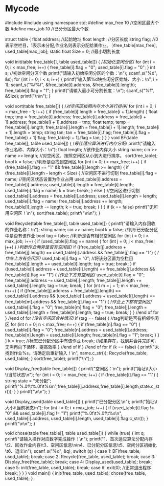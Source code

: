 # Mycode
#include<iostream>
#include<string>
using namespace std;
#define max_free 10    //空闲区最大个数
#define max_job 10   //已分分区最大个数

struct table {
	float address; //起始地址
	float length;  //分区长度
	string flag;
	//0表示空栏目，1表示未分配,作业名则表示分配给某作业。
}free_table[max_free], used_table[max_job];
static float Size = 0;    //最小切割长度

void init(table free_table[], table used_table[]) {
	/*初始化空闲分区*/
	for (int i = 0; i < max_free; i++) {
		free_table[i].flag = "0";
		used_table[i].flag = "0";
	}
	int s;   //初始空闲分区个数
	printf("请输入初始空闲分区的个数：\n");
	scanf_s("%d", &s);
	for (int i = 0; i < s; i++) {
		printf("输入第%d块空闲分区始址、大小：\n", i + 1);
		scanf_s("%f%f", &free_table[i].address, &free_table[i].length);
		free_table[i].flag = "1";
	}
	printf("请输入最小可分割长度：\n");
	scanf_s("%f", &Size);
	printf("\n\n");
}

void sort(table free_table[]) {
	/*对空闲区按照内存大小进行排序*/
	for (int i = 0; i < max_free - 1; i++) {
		if (free_table[i].length > free_table[i + 1].length) {
			float tmp;   tmp = free_table[i].address;  free_table[i].address = free_table[i + 1].address;  free_table[i + 1].address = tmp;
			float temp;  temp = free_table[i].length;  free_table[i].length = free_table[i + 1].length;  free_table[i + 1].length = temp;
			string tan;   tan = free_table[i].flag;   free_table[i].flag = free_table[i + 1].flag;   free_table[i + 1].flag = tan;
		}
	}
}
void BF(table free_table[], table used_table[]) {
	/*最佳适应算法进行内存分配*/
	printf("请输入作业名称、内存大小：\n");
	float length;   //该作业内存大小
	string name;
	cin >> name >> length;
	//对空闲区，按照空闲区从小到大进行排序。
	sort(free_table);
	bool k = false;  //判断是否找到空闲区
	for (int i = 0; i < max_free; i++) {
		if (free_table[i].flag == "1" && free_table[i].length >= length) {
			if (free_table[i].length - length < Size) {
				//空闲区不进行切割
				free_table[i].flag = name;   //空闲区状态设置为作业占用
				used_table[i].address = free_table[i].address;
				used_table[i].length = free_table[i].length;
				used_table[i].flag = name;
				k = true;
				break;
			}
			else {
				//空闲区进行切割
				used_table[i].address = free_table[i].address;
				used_table[i].length = length;
				used_table[i].flag = name;
				free_table[i].address += length;
				free_table[i].length -= length;
				k = true;
				break; 
			}
		}
	}
	if (k == false)
		printf("无可用空闲区！\n");
	sort(free_table);
	printf("\n\n");
}

void Recycle(table free_table[], table used_table[]) {
	printf("请输入内存回收的作业名称：\n");
	string name;
	cin >> name;
	bool k = false;   //判断已分配分区中是否有该作业
	bool tag = false;  //判断是否有相邻空闲区
	for (int i = 0; i < max_job; i++) {
		if (used_table[i].flag == name) {
			for (int j = 0; j < max_free; j++) {
				/*判断作业两旁是否有空闲区*/
				if ((free_table[j].address + free_table[j].length) == used_table[i].address && free_table[j].flag == "1") {
					/*作业上方有空闲区*/
					used_table[i].flag = "0";  //将该分区置为空栏目
					free_table[j].length += used_table[i].length;
					tag = true;
					break;
				}
				if ((used_table[i].address + used_table[i].length) == free_table[j].address && free_table[j].flag == "1") {
					/*作业下方有空闲区*/
					used_table[i].flag = "0";
					free_table[j].address -= used_table[i].length;
					free_table[j].length += used_table[i].length;
					tag = true;
					break;
				}
				for (int m = j + 1; m < max_free; m++) {
					if ((free_table[j].address + free_table[j].length) == used_table[i].address 
						&& (used_table[i].address + used_table[i].length) == free_table[m].address && free_table[j].flag == "1") {
						/*作业上下都有空闲区*/
						used_table[i].flag = "0";
						free_table[m].flag = "0";
						free_table[j].length = used_table[i].length + free_table[m].length;
						tag = true;
						break;
					}
				} //end of for
			}   //end of for
		    /*没有空闲区合并情况*/
			if (tag == false) {  //tag判断是否有相邻空闲区
				for (int n = 0; n < max_free; n++) {
					if (free_table[n].flag == "0") {
						used_table[i].flag = "0";
						free_table[n].address = used_table[i].address;
						free_table[n].length = used_table[i].length;
						free_table[n].flag = "1";
						break;
					}
				}
			}
			k = true;   //标志已分配分区中有该作业
			break;  //如果存在，找到并合并完即可，无需再向下循环，提高效率
		} //end of if
	}  //end of for
	if (k == false) {
		printf("未找到作业%s，请确定后重新输入！\n", name.c_str());
		Recycle(free_table, used_table);
	}
	sort(free_table);
	printf("\n");
}

void Display_free(table free_table[]) {
	printf("空闲区：\n");
	printf("始址\t大小\t当前状态\n");
	for (int i = 0; i < max_free; i++) {
		if (free_table[i].flag == "1") {
			string state = "未分配";
			printf("%.0f\t%.0f\t%s\n",free_table[i].address,free_table[i].length,state.c_str());
		}
	}
	printf("\n\n");
}

void Display_used(table used_table[]) {
	printf("已分配分区:\n");
	printf("始址\t大小\t当前状态\n");
	for (int i = 0; i < max_job; i++) {
		if (used_table[i].flag != "0" && used_table[i].flag != "1") 
			printf("%.0f\t%.0f\t%s\n", used_table[i].address, used_table[i].length, used_table[i].flag.c_str());
	}
	printf("\n\n");
}

void chose(table free_table[], table used_table[]) {
	while (true) {
		int q;
		printf("请输入操作对应数字完成操作！\n");
		printf("1、首次适应算法分配内存\t2、回收作业内存\t3、空闲区信息\n\n4、已分配分区信息\t5、空闲分区初始化\t6、退出\n");
		scanf_s("%d", &q);
		switch (q) {
		case 1:
			BF(free_table, used_table);
			break;
		case 2:
			Recycle(free_table, used_table);
			break;
		case 3:
			Display_free(free_table);
			break;
		case 4:
			Display_used(used_table);
			break;
		case 5:
			init(free_table, used_table);
			break;
		case 6:
			exit(0);  //正常退出程序
			break;
		}
	}
}
void main() {
	init(free_table, used_table);
	chose(free_table, used_table);
}
